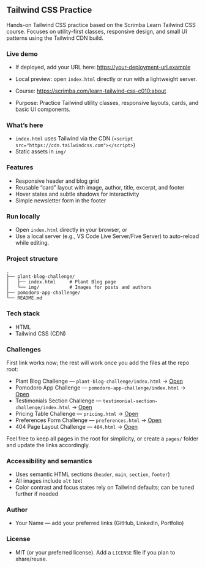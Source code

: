 ## Tailwind CSS Practice

Hands-on Tailwind CSS practice based on the Scrimba Learn Tailwind CSS course. Focuses on utility-first classes, responsive design, and small UI patterns using the Tailwind CDN build.

### Live demo

- If deployed, add your URL here: https://your-deployment-url.example
- Local preview: open `index.html` directly or run with a lightweight server.

- Course: https://scrimba.com/learn-tailwind-css-c010:about
- Purpose: Practice Tailwind utility classes, responsive layouts, cards, and basic UI components.

### What’s here

- `index.html` uses Tailwind via the CDN (`<script src="https://cdn.tailwindcss.com"></script>`)
- Static assets in `img/`

### Features

- Responsive header and blog grid
- Reusable “card” layout with image, author, title, excerpt, and footer
- Hover states and subtle shadows for interactivity
- Simple newsletter form in the footer

### Run locally

- Open `index.html` directly in your browser, or
- Use a local server (e.g., VS Code Live Server/Five Server) to auto-reload while editing.

### Project structure

```
.
├── plant-blog-challenge/
│   ├── index.html     # Plant Blog page
│   └── img/           # Images for posts and authors
├── pomodoro-app-challenge/
└── README.md
```

### Tech stack

- HTML
- Tailwind CSS (CDN)

### Challenges

First link works now; the rest will work once you add the files at the repo root:

- Plant Blog Challenge — `plant-blog-challenge/index.html` → [Open](https://ajkendal.github.io/tailwind-work/plant-blog-challenge)
- Pomodoro App Challenge — `pomodoro-app-challenge/index.html` → [Open](https://ajkendal.github.io/tailwind-work/pomodoro-app-challenge)
- Testimonials Section Challenge — `testimonial-section-challenge/index.html` → [Open](./testimonials.html)
- Pricing Table Challenge — `pricing.html` → [Open](./pricing.html)
- Preferences Form Challenge — `preferences.html` → [Open](./preferences.html)
- 404 Page Layout Challenge — `404.html` → [Open](./404.html)

Feel free to keep all pages in the root for simplicity, or create a `pages/` folder and update the links accordingly.

### Accessibility and semantics

- Uses semantic HTML sections (`header`, `main`, `section`, `footer`)
- All images include `alt` text
- Color contrast and focus states rely on Tailwind defaults; can be tuned further if needed

### Author

- Your Name — add your preferred links (GitHub, LinkedIn, Portfolio)

### License

- MIT (or your preferred license). Add a `LICENSE` file if you plan to share/reuse.
